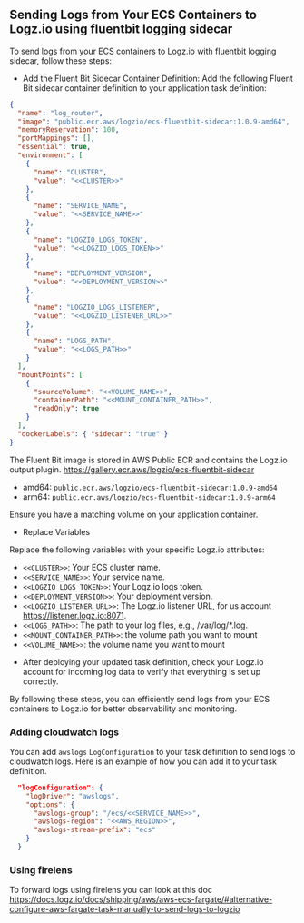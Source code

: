## Sending Logs from Your ECS Containers to Logz.io using fluentbit logging sidecar
To send logs from your ECS containers to Logz.io with fluentbit logging sidecar, follow these steps:

* Add the Fluent Bit Sidecar Container Definition:
  Add the following Fluent Bit sidecar container definition to your application task definition:

```json
{
  "name": "log_router",
  "image": "public.ecr.aws/logzio/ecs-fluentbit-sidecar:1.0.9-amd64",
  "memoryReservation": 100,
  "portMappings": [],
  "essential": true,
  "environment": [
    {
      "name": "CLUSTER",
      "value": "<<CLUSTER>>"
    },
    { 
      "name": "SERVICE_NAME", 
      "value": "<<SERVICE_NAME>>"
    },
    { 
      "name": "LOGZIO_LOGS_TOKEN",
      "value": "<<LOGZIO_LOGS_TOKEN>>"
    },
    { 
      "name": "DEPLOYMENT_VERSION", 
      "value": "<<DEPLOYMENT_VERSION>>"
    },
    { 
      "name": "LOGZIO_LOGS_LISTENER", 
      "value": "<<LOGZIO_LISTENER_URL>>"
    },
    { 
      "name": "LOGS_PATH", 
      "value": "<<LOGS_PATH>>"
    }
  ],
  "mountPoints": [
    { 
      "sourceVolume": "<<VOLUME_NAME>>", 
      "containerPath": "<<MOUNT_CONTAINER_PATH>>", 
      "readOnly": true
    }
  ],
  "dockerLabels": { "sidecar": "true" }
}
```
The Fluent Bit image is stored in AWS Public ECR and contains the Logz.io output plugin.
https://gallery.ecr.aws/logzio/ecs-fluentbit-sidecar
- amd64: `public.ecr.aws/logzio/ecs-fluentbit-sidecar:1.0.9-amd64`
- arm64: `public.ecr.aws/logzio/ecs-fluentbit-sidecar:1.0.9-arm64`

Ensure you have a matching volume on your application container.

* Replace Variables

Replace the following variables with your specific Logz.io attributes:

- `<<CLUSTER>>`: Your ECS cluster name.
- `<<SERVICE_NAME>>`: Your service name.
- `<<LOGZIO_LOGS_TOKEN>>`: Your Logz.io logs token.
- `<<DEPLOYMENT_VERSION>>`: Your deployment version.
- `<<LOGZIO_LISTENER_URL>>`: The Logz.io listener URL, for us account https://listener.logz.io:8071.
- `<<LOGS_PATH>>`: The path to your log files, e.g., /var/log/*.log.
- `<<MOUNT_CONTAINER_PATH>>`: the volume path you want to mount
- `<<VOLUME_NAME>>`: the volume name you want to mount

* After deploying your updated task definition, check your Logz.io account for incoming log data to verify that everything is set up correctly.

By following these steps, you can efficiently send logs from your ECS containers to Logz.io for better observability and monitoring.

### Adding cloudwatch logs
You can add `awslogs` `LogConfiguration` to your task definition to send logs to cloudwatch logs. Here is an example of how you can add it to your task definition.
```json
  "logConfiguration": {
    "logDriver": "awslogs",
    "options": {
      "awslogs-group": "/ecs/<<SERVICE_NAME>>",
      "awslogs-region": "<<AWS_REGION>>",
      "awslogs-stream-prefix": "ecs"
    }
  }
```

### Using firelens
To forward logs using firelens you can look at this doc https://docs.logz.io/docs/shipping/aws/aws-ecs-fargate/#alternative-configure-aws-fargate-task-manually-to-send-logs-to-logzio


